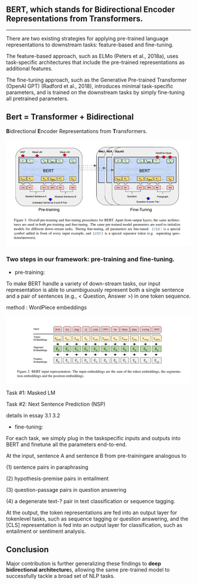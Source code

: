 ## BERT, which stands for Bidirectional Encoder Representations from Transformers.  

---

There are two existing strategies for applying pre-trained language representations to downstream tasks: feature-based and fine-tuning. 

The feature-based approach, such as ELMo (Peters et al., 2018a), uses task-specific architectures that include the pre-trained representations as additional features. 

The fine-tuning approach, such as the Generative Pre-trained Transformer (OpenAI GPT) (Radford et al., 2018), introduces minimal task-specific parameters, and is trained on the downstream tasks by simply fine-tuning all pretrained parameters.   



## Bert = Transformer + Bidirectional 

**B**idirectional **E**ncoder Representations from **T**ransformers.  



![image-20220517114519938](assest\image-20220517114519938.png)



### Two steps in our framework: pre-training and fine-tuning.   

- pre-training:

To make BERT handle a variety of down-stream tasks, our input representation is able to unambiguously represent both a single sentence and a pair of sentences (e.g., < Question, Answer >) in one token sequence.  

method : WordPiece embeddings  

![image-20220517115229903](assest\image-20220517115229903.png)

Task #1: Masked LM  

Task #2: Next Sentence Prediction (NSP)  

details in essay 3.1 3.2



- fine-tuning:

For each task, we simply plug in the taskspecific inputs and outputs into BERT and finetune all the parameters end-to-end. 



At the input, sentence A and sentence B from pre-trainingare analogous to 

(1) sentence pairs in paraphrasing

(2) hypothesis-premise pairs in entailment

(3) question-passage pairs in question answering 

(4) a degenerate text-? pair in text classification or sequence tagging. 



At the output, the token representations are fed into an output layer for tokenlevel tasks, such as sequence tagging or question answering, and the [CLS] representation is fed into an output layer for classification, such as entailment or sentiment analysis.  



## Conclusion

Major contribution is further generalizing these findings to **deep bidirectional architecture**s, allowing the same pre-trained model to successfully tackle a broad set of NLP tasks.  